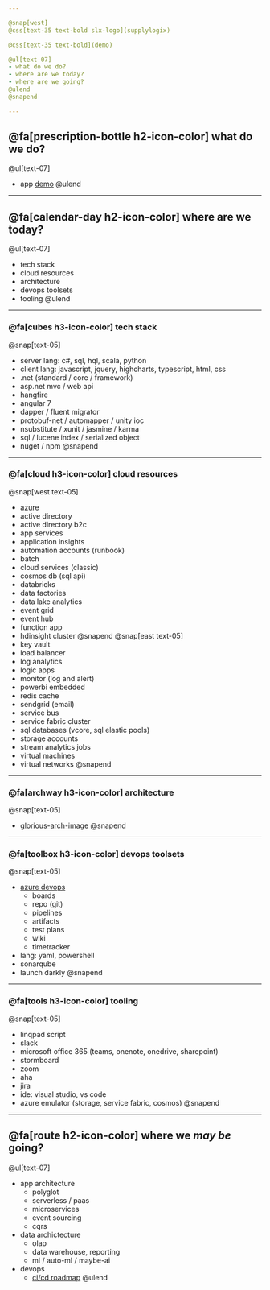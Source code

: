 ```yaml
---

@snap[west]
@css[text-35 text-bold slx-logo](supplylogix)

@css[text-35 text-bold](demo)

@ul[text-07]
- what do we do?
- where are we today?
- where are we going?
@ulend
@snapend

---
```


## @fa[prescription-bottle h2-icon-color] what do we do?
@ul[text-07]
- app [demo](https://qa.supplylogix.com)
@ulend

---

## @fa[calendar-day h2-icon-color] where are we today?
@ul[text-07]
- tech stack
- cloud resources
- architecture
- devops toolsets
- tooling
@ulend

---

### @fa[cubes h3-icon-color] tech stack
@snap[text-05]
- server lang: c#, sql, hql, scala, python
- client lang: javascript, jquery, highcharts, typescript, html, css
- .net (standard / core / framework)
- asp.net mvc / web api
- hangfire
- angular 7
- dapper / fluent migrator
- protobuf-net / automapper / unity ioc
- nsubstitute / xunit / jasmine / karma
- sql / lucene index / serialized object
- nuget / npm
@snapend

---

### @fa[cloud h3-icon-color] cloud resources
@snap[west text-05]
- [azure](https://portal.azure.com)
- active directory
- active directory b2c
- app services
- application insights
- automation accounts (runbook)
- batch
- cloud services (classic)
- cosmos db (sql api)
- databricks
- data factories
- data lake analytics
- event grid
- event hub
- function app
- hdinsight cluster
@snapend
@snap[east text-05]
- key vault
- load balancer
- log analytics
- logic apps
- monitor (log and alert)
- powerbi embedded
- redis cache
- sendgrid (email)
- service bus
- service fabric cluster
- sql databases (vcore, sql elastic pools)
- storage accounts
- stream analytics jobs
- virtual machines
- virtual networks
@snapend

---

### @fa[archway h3-icon-color] architecture
@snap[text-05]
- [glorious-arch-image](https://dev.azure.com/supplylogix/Internal/_git/InterviewProject?path=%2Finterview-questions%2Fslx-architecture.pdf&version=GBmaster)
@snapend

---

### @fa[toolbox h3-icon-color] devops toolsets
@snap[text-05]
- [azure devops](https://dev.azure.com/supplylogix)
  - boards
  - repo (git)
  - pipelines
  - artifacts
  - test plans
  - wiki
  - timetracker
- lang: yaml, powershell
- sonarqube
- launch darkly
@snapend

---

### @fa[tools h3-icon-color] tooling
@snap[text-05]
- linqpad script
- slack
- microsoft office 365 (teams, onenote, onedrive, sharepoint)
- stormboard
- zoom
- aha
- jira
- ide: visual studio, vs code
- azure emulator (storage, service fabric, cosmos)
@snapend

---

## @fa[route h2-icon-color] where we _may be_ going?
@ul[text-07]
- app architecture
  - polyglot
  - serverless / paas
  - microservices
  - event sourcing
  - cqrs
- data archictecture
  - olap
  - data warehouse, reporting
  - ml / auto-ml / maybe-ai
- devops
  - [ci/cd roadmap](https://mckessoncorp.sharepoint.com/sites/GRPSupplylogixIT2/_layouts/15/WopiFrame.aspx?sourcedoc={e293e61c-4951-4a1b-b06a-7d9520804d06}&action=edit&wd=target%28DevOps%20Playbook.one%7C146e2b16-3a48-437c-8e14-e7879d6d80cb%2FCI%5C%2FCD%20Roadmap%20III%7C0a3cbe3a-ee05-4a06-8d13-ea14da344608%2F%29)
@ulend
